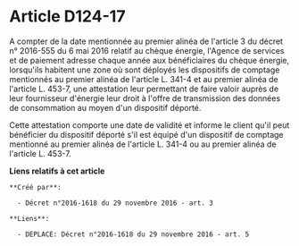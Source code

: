 # Article D124-17

A compter de la date  mentionnée au premier alinéa de l'article 3 du décret n° 2016-555 du 6  mai 2016 relatif au chèque
énergie, l'Agence de services et de paiement  adresse chaque année aux bénéficiaires du chèque énergie, lorsqu'ils  habitent
une zone où sont déployés les dispositifs de comptage  mentionnés au premier alinéa de l'article L. 341-4 et au premier
alinéa  de l'article L. 453-7, une attestation leur permettant de faire valoir  auprès de leur fournisseur d'énergie leur
droit à l'offre de  transmission des données de consommation au moyen d'un dispositif  déporté. 

Cette attestation comporte une date de  validité et informe le client qu'il peut bénéficier du dispositif  déporté s'il est
équipé d'un dispositif de comptage mentionné au premier  alinéa de l'article L. 341-4 ou au premier alinéa de l'article L.
453-7.

**Liens relatifs à cet article**

	**Créé par**:

	  - Décret n°2016-1618 du 29 novembre 2016 - art. 3

	**Liens**:

	  - DEPLACE: Décret n°2016-1618 du 29 novembre 2016 - art. 5
